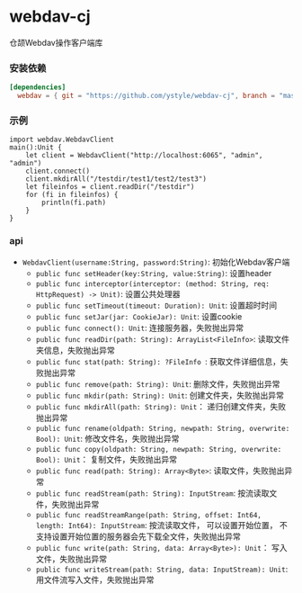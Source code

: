 # webdav-cj
仓颉Webdav操作客户端库

### 安装依赖
```toml
[dependencies]
  webdav = { git = "https://github.com/ystyle/webdav-cj", branch = "master"}
```
### 示例
```cj
import webdav.WebdavClient
main():Unit {
    let client = WebdavClient("http://localhost:6065", "admin", "admin")
    client.connect()
    client.mkdirAll("/testdir/test1/test2/test3")
    let fileinfos = client.readDir("/testdir")
    for (fi in fileinfos) {
        println(fi.path)
    }
}
```

### api
- `WebdavClient(username:String, password:String)`: 初始化Webdav客户端
  - `public func setHeader(key:String, value:String)`: 设置header
  - `public func interceptor(interceptor: (method: String, req: HttpRequest) -> Unit)`: 设置公共处理器
  - `public func setTimeout(timeout: Duration): Unit`: 设置超时时间
  - `public func setJar(jar: CookieJar): Unit`: 设置cookie
  - `public func connect(): Unit`: 连接服务器，失败抛出异常
  - `public func readDir(path: String): ArrayList<FileInfo>`: 读取文件夹信息，失败抛出异常
  - `public func stat(path: String): ?FileInfo `: 获取文件详细信息，失败抛出异常
  - `public func remove(path: String): Unit`: 删除文件，失败抛出异常
  - `public func mkdir(path: String): Unit`: 创建文件夹，失败抛出异常
  - `public func mkdirAll(path: String): Unit`： 递归创建文件夹，失败抛出异常
  - `public func rename(oldpath: String, newpath: String, overwrite: Bool): Unit`: 修改文件名，失败抛出异常
  - `public func copy(oldpath: String, newpath: String, overwrite: Bool): Unit`： 复制文件，失败抛出异常
  - `public func read(path: String): Array<Byte>`: 读取文件，失败抛出异常
  - `public func readStream(path: String): InputStream`: 按流读取文件，失败抛出异常
  - `public func readStreamRange(path: String, offset: Int64, length: Int64): InputStream`: 按流读取文件， 可以设置开始位置， 不支持设置开始位置的服务器会先下载全文件，失败抛出异常
  - `public func write(path: String, data: Array<Byte>): Unit`： 写入文件，失败抛出异常
  - `public func writeStream(path: String, data: InputStream): Unit`: 用文件流写入文件，失败抛出异常
